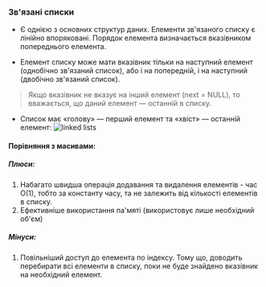 ### Зв'язані списки

* Є однією з основних структур даних. Елементи зв'язаного списку є лінійно впоряковані. Порядок елемента визначається вказівником попереднього елемента.

* Елемент списку може мати вказівник тільки на наступний елемент (однобічно зв'язаний список), або і на попередній, і на наступний (двобічно зв'язаний список).

>  Якщо вказівник не вказує на інший елемент (next = NULL), то вважається, що даний елемент — останній в списку.


* Список має «голову» — перший елемент та «хвіст» — останній елемент: 
![linked lists](https://image.ibb.co/cWfcxz/596bcbaa48271_0_I2kr_MHdnjz_Uqidwf.png)

#### Порівняння з масивами:

##### Плюси:
1. Набагато швидша операція додавання та видалення елементів - час О(1), тобто за константу часу, та не залежить від кількості елементів в списку.
2. Ефективніше використання па'мяті (використовує лише необхідний об'єм)

##### Мінуси:
1. Повільніший доступ до елемента по індексу. Тому що, доводить перебирати всі елементи в списку, поки не буде знайдено вказівник на необхідний елемент.

